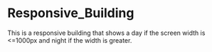 # Responsive_Building
This is a responsive building that shows a day if the screen width is &lt;=1000px and night if the width is greater.
